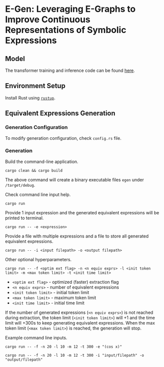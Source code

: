 # E-Gen: Leveraging E-Graphs to Improve Continuous Representations of Symbolic Expressions

## Model
The transformer training and inference code can be found
[here](https://github.com/hongbozheng/transformer).

## Environment Setup
Install Rust using [`rustup`](https://www.rust-lang.org/tools/install).

## Equivalent Expressions Generation

### Generation Configuration
To modify generation configuration, check `config.rs` file.

### Generation
Build the command-line application.
```
cargo clean && cargo build
```
The above command will create a binary executable files `egen` under `/target/debug`.

Check command line input help.
```
cargo run
```
Provide 1 input expression and the generated equivalent expressions will be 
printed to terminal.
```
cargo run -- -e <expression>
```
Provide a file with multiple expressions and a file to store all generated 
equivalent expressions.
```
cargo run -- -i <input filepath> -o <output filepath>
```
Other optional hyperparameters.
```
cargo run -- -f <optim ext flag> -n <n equiv exprs> -l <init token limit> -m <max token limit> -t <init time limit>
```
- `<optim ext flag>` - optimized (faster) extraction flag
- `<n equiv exprs>` - number of equivalent expressions
- `<init token limit>` - initial token limit
- `<max token limit>` - maximum token limit
- `<init time limit>` - initial time limit

If the number of generated expressions (`<n equiv exprs>`) is not reached 
during extraction, the token limit (`<init token limit>`) will +1 
and the time limit will +300s to keep generating equivalent expressions. 
When the max token limit (`<max token limit>`) is reached, the generation 
will stop.

Example command line inputs.
```
cargo run -- -f -n 20 -l 10 -m 12 -t 300 -e "(cos x)"
```
```
cargo run -- -f -n 20 -l 10 -m 12 -t 300 -i "input/filepath" -o "output/filepath"
```
